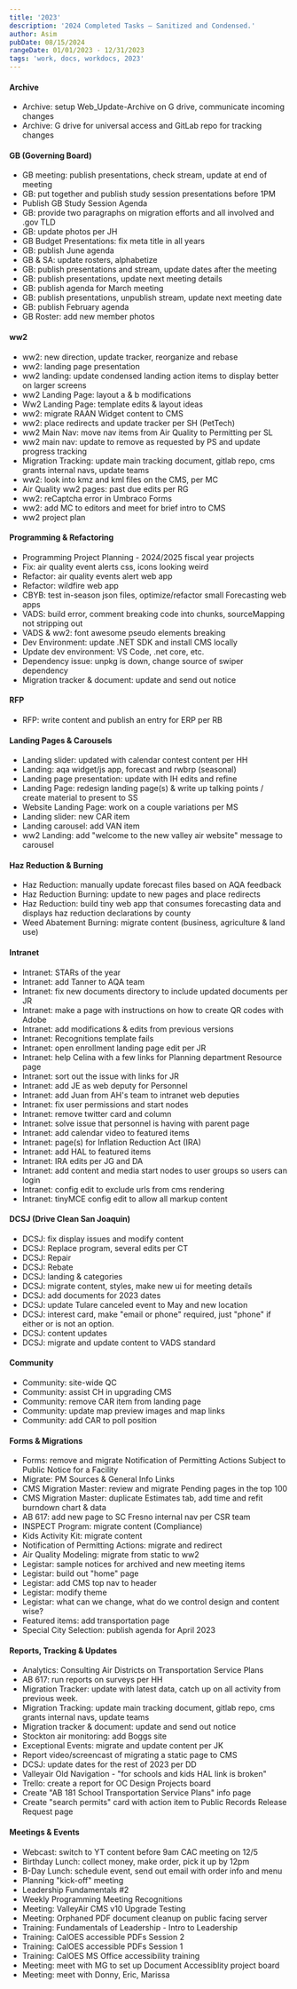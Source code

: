 ```yaml
---
title: '2023'
description: '2024 Completed Tasks – Sanitized and Condensed.'
author: Asim
pubDate: 08/15/2024
rangeDate: 01/01/2023 - 12/31/2023
tags: 'work, docs, workdocs, 2023'
---
```


#### Archive
- Archive: setup Web_Update-Archive on G drive, communicate incoming changes
- Archive: G drive for universal access and GitLab repo for tracking changes

#### GB (Governing Board)
- GB meeting: publish presentations, check stream, update at end of meeting
- GB: put together and publish study session presentations before 1PM
- Publish GB Study Session Agenda
- GB: provide two paragraphs on migration efforts and all involved and .gov TLD
- GB: update photos per JH
- GB Budget Presentations: fix meta title in all years
- GB: publish June agenda
- GB & SA: update rosters, alphabetize
- GB: publish presentations and stream, update dates after the meeting
- GB: publish presentations, update next meeting details
- GB: publish agenda for March meeting
- GB: publish presentations, unpublish stream, update next meeting date
- GB: publish February agenda
- GB Roster: add new member photos

#### ww2
- ww2: new direction, update tracker, reorganize and rebase
- ww2: landing page presentation
- ww2 landing: update condensed landing action items to display better on larger screens
- ww2 Landing Page: layout a & b modifications
- Ww2 Landing Page: template edits & layout ideas
- ww2: migrate RAAN Widget content to CMS
- ww2: place redirects and update tracker per SH (PetTech)
- ww2 Main Nav: move nav items from Air Quality to Permitting per SL
- ww2 main nav: update to remove as requested by PS and update progress tracking
- Migration Tracking: update main tracking document, gitlab repo, cms grants internal navs, update teams
- ww2: look into kmz and kml files on the CMS, per MC
- Air Quality ww2 pages: past due edits per RG
- ww2: reCaptcha error in Umbraco Forms
- ww2: add MC to editors and meet for brief intro to CMS
- ww2 project plan

#### Programming & Refactoring
- Programming Project Planning - 2024/2025 fiscal year projects
- Fix: air quality event alerts css, icons looking weird
- Refactor: air quality events alert web app
- Refactor: wildfire web app
- CBYB: test in-season json files, optimize/refactor small Forecasting web apps
- VADS: build error, comment breaking code into chunks, sourceMapping not stripping out
- VADS & ww2: font awesome pseudo elements breaking
- Dev Environment: update .NET SDK and install CMS locally
- Update dev environment: VS Code, .net core, etc.
- Dependency issue: unpkg is down, change source of swiper dependency
- Migration tracker & document: update and send out notice

#### RFP
- RFP: write content and publish an entry for ERP per RB

#### Landing Pages & Carousels
- Landing slider: updated with calendar contest content per HH
- Landing: aqa widget/js app, forecast and rwbrp (seasonal)
- Landing page presentation: update with IH edits and refine
- Landing Page: redesign landing page(s) & write up talking points / create material to present to SS
- Website Landing Page: work on a couple variations per MS
- Landing slider: new CAR item
- Landing carousel: add VAN item
- ww2 Landing: add "welcome to the new valley air website" message to carousel

#### Haz Reduction & Burning
- Haz Reduction: manually update forecast files based on AQA feedback
- Haz Reduction Burning: update to new pages and place redirects
- Haz Reduction: build tiny web app that consumes forecasting data and displays haz reduction declarations by county
- Weed Abatement Burning: migrate content (business, agriculture & land use)

#### Intranet
- Intranet: STARs of the year
- Intranet: add Tanner to AQA team
- Intranet: fix new documents directory to include updated documents per JR
- Intranet: make a page with instructions on how to create QR codes with Adobe
- Intranet: add modifications & edits from previous versions
- Intranet: Recognitions template fails
- Intranet: open enrollment landing page edit per JR
- Intranet: help Celina with a few links for Planning department Resource page
- Intranet: sort out the issue with links for JR
- Intranet: add JE as web deputy for Personnel
- Intranet: add Juan from AH's team to intranet web deputies
- Intranet: fix user permissions and start nodes
- Intranet: remove twitter card and column
- Intranet: solve issue that personnel is having with parent page
- Intranet: add calendar video to featured items
- Intranet: page(s) for Inflation Reduction Act (IRA)
- Intranet: add HAL to featured items
- Intranet: IRA edits per JG and DA
- Intranet: add content and media start nodes to user groups so users can login
- Intranet: config edit to exclude urls from cms rendering
- Intranet: tinyMCE config edit to allow all markup content

#### DCSJ (Drive Clean San Joaquin)
- DCSJ: fix display issues and modify content
- DCSJ: Replace program, several edits per CT
- DCSJ: Repair
- DCSJ: Rebate
- DCSJ: landing & categories
- DCSJ: migrate content, styles, make new ui for meeting details
- DCSJ: add documents for 2023 dates
- DCSJ: update Tulare canceled event to May and new location
- DCSJ: interest card, make "email or phone" required, just "phone" if either or is not an option.
- DCSJ: content updates
- DCSJ: migrate and update content to VADS standard

#### Community
- Community: site-wide QC
- Community: assist CH in upgrading CMS
- Community: remove CAR item from landing page
- Community: update map preview images and map links
- Community: add CAR to poll position

#### Forms & Migrations
- Forms: remove and migrate Notification of Permitting Actions Subject to Public Notice for a Facility
- Migrate: PM Sources & General Info Links
- CMS Migration Master: review and migrate Pending pages in the top 100
- CMS Migration Master: duplicate Estimates tab, add time and refit burndown chart & data
- AB 617: add new page to SC Fresno internal nav per CSR team
- INSPECT Program: migrate content (Compliance)
- Kids Activity Kit: migrate content
- Notification of Permitting Actions: migrate and redirect
- Air Quality Modeling: migrate from static to ww2
- Legistar: sample notices for archived and new meeting items
- Legistar: build out "home" page
- Legistar: add CMS top nav to header
- Legistar: modify theme
- Legistar: what can we change, what do we control design and content wise?
- Featured items: add transportation page
- Special City Selection: publish agenda for April 2023

#### Reports, Tracking & Updates
- Analytics: Consulting Air Districts on Transportation Service Plans
- AB 617: run reports on surveys per HH
- Migration Tracker: update with latest data, catch up on all activity from previous week.
- Migration Tracking: update main tracking document, gitlab repo, cms grants internal navs, update teams
- Migration tracker & document: update and send out notice
- Stockton air monitoring: add Boggs site
- Exceptional Events: migrate and update content per JK
- Report video/screencast of migrating a static page to CMS
- DCSJ: update dates for the rest of 2023 per DD
- Valleyair Old Navigation - "for schools and kids HAL link is broken"
- Trello: create a report for OC Design Projects board
- Create "AB 181 School Transportation Service Plans" info page
- Create "search permits" card with action item to Public Records Release Request page

#### Meetings & Events
- Webcast: switch to YT content before 9am CAC meeting on 12/5
- Birthday Lunch: collect money, make order, pick it up by 12pm
- B-Day Lunch: schedule event, send out email with order info and menu
- Planning "kick-off" meeting
- Leadership Fundamentals #2
- Weekly Programming Meeting Recognitions
- Meeting: ValleyAir CMS v10 Upgrade Testing
- Meeting: Orphaned PDF document cleanup on public facing server
- Training: Fundamentals of Leadership - Intro to Leadership
- Training: CalOES accessible PDFs Session 2
- Training: CalOES accessible PDFs Session 1
- Training: CalOES MS Office accessibility training
- Meeting: meet with MG to set up Document Accessiblity project board
- Meeting: meet with Donny, Eric, Marissa